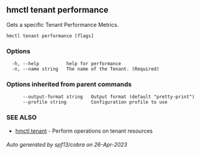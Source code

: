 ## hmctl tenant performance

Gets a specific Tenant Performance Metrics.

```
hmctl tenant performance [flags]
```

### Options

```
  -h, --help          help for performance
  -n, --name string   The name of the Tenant. (Required)
```

### Options inherited from parent commands

```
      --output-format string   Output format (default "pretty-print")
      --profile string         Configuration profile to use
```

### SEE ALSO

* [hmctl tenant](hmctl_tenant.md)	 - Perform operations on tenant resources

###### Auto generated by spf13/cobra on 26-Apr-2023
